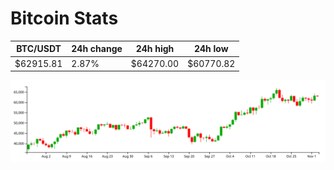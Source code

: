 # Bitcoin Stats

BTC/USDT|24h change|24h high|24h low|
|---|---|---|---|
|$62915.81|2.87%|$64270.00|$60770.82|

<img src="./chart.svg">
